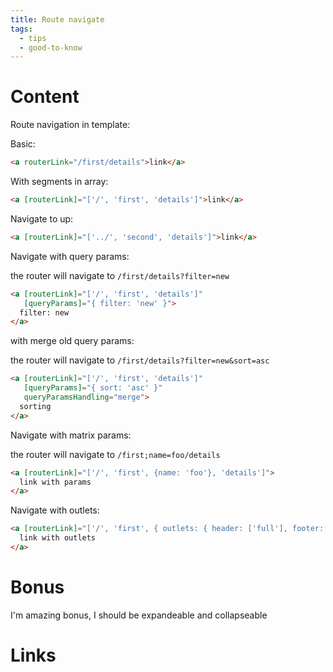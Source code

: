 ```yaml
---
title: Route navigate
tags:
  - tips
  - good-to-know
---
```

# Content

Route navigation in template: 

Basic:
```html
<a routerLink="/first/details">link</a>
```

With segments in array:
```html
<a [routerLink]="['/', 'first', 'details']">link</a>
```

Navigate to up:
```html
<a [routerLink]="['../', 'second', 'details']">link</a>
```

Navigate with query params:

the router will navigate to `/first/details?filter=new`
```html
<a [routerLink]="['/', 'first', 'details']"
   [queryParams]="{ filter: 'new' }">
  filter: new
</a>
```
with merge old query params:

the router will navigate to `/first/details?filter=new&sort=asc`
```html
<a [routerLink]="['/', 'first', 'details']"
   [queryParams]="{ sort: 'asc' }"
   queryParamsHandling="merge">
  sorting
</a>
```


Navigate with matrix params:

the router will navigate to `/first;name=foo/details`
```html
<a [routerLink]="['/', 'first', {name: 'foo'}, 'details']">
  link with params
</a>
```

Navigate with outlets:

```html
<a [routerLink]="['/', 'first', { outlets: { header: ['full'], footer: ['small'] } }]">
  link with outlets
</a>
```


# Bonus
I'm amazing bonus, I should be expandeable and collapseable

# Links
